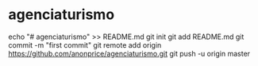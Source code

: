 # agenciaturismo
echo "# agenciaturismo" >> README.md
git init
git add README.md
git commit -m "first commit"
git remote add origin https://github.com/anonprice/agenciaturismo.git
git push -u origin master
